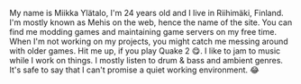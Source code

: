 My name is Miikka Ylätalo, I'm 24 years old and I live in Riihimäki, Finland. I'm mostly known as Mehis on the web, hence the name of the site. You can find me modding games and maintaining game servers on my free time. When I'm not working on my projects, you might catch me messing around with older games. Hit me up, if you play Quake 2 😋. I like to jam to music while I work on things. I mostly listen to drum & bass and ambient genres. It's safe to say that I can't promise a quiet working environment. 😂
